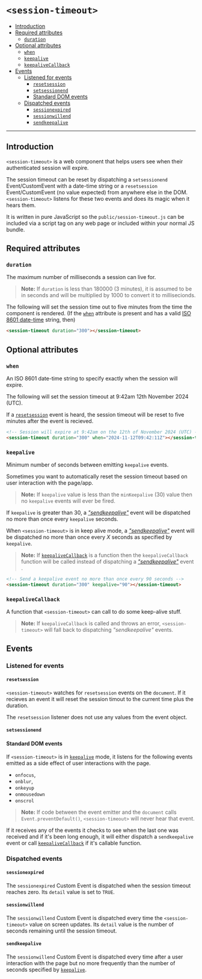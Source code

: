 # `<session-timeout>`

* [Introduction](#introduction)
* [Required attributes](#required-attributes)
  * [`duration`](#duration)
* [Optional attributes](#optional-attributes)
  * [`when`](#when)
  * [`keepalive`](#keepalive)
  * [`keepaliveCallback`](#keepaliveCallback)
* [Events](#events)
  * [Listened for events](#listened-for-events)
    * [`resetsession`](#resetsession)
    * [`setsessionend`](#setsessionend)
    * [Standard DOM events](#standard-dom-events)
  * [Dispatched events](#dispatched-events)
    * [`sessionexpired`](#sessionexpired)
    * [`sessionwillend`](#sessionwillend)
    * [`sendkeepalive`](#sendkeepalive)

---

## Introduction

`<session-timeout>` is a web component that helps users see when
their authenticated session will expire.

The session timeout can be reset by dispatching a `setsessionend`
Event/CustomEvent with a date-time string or a `resetsession`
Event/CustomEvent (no value expected) from anywhere else in the DOM.
`<session-timeout>` listens for these two events and does its magic
when it hears them.

It is written in pure JavaScript so the `public/session-timeout.js`
can be included via a script tag on any web page or included within
your normal JS bundle.

## Required attributes

### `duration`

The maximum number of milliseconds a session can live for.

> __Note:__ If `duration` is less than 180000 (3 minutes), it is
>           assumed to be in seconds and will be multiplied by 1000
>           to convert it to millisecionds.

The following will set the session time out to five minutes from the
time the component is rendered. (If the [`when`](#when) attribute is present
and has a valid [ISO 8601 date-time](https://en.wikipedia.org/wiki/ISO_8601)
string, then)

```html
<session-timeout duration="300"></session-timeout>
```

## Optional attributes

### `when`

An ISO 8601 date-time string to specify exactly when the session will
expire.

The following will set the session timeout at 9:42am 12th November
2024 (UTC).

If a [`resetsession`](#resetsession) event is heard, the session
timeout will be reset to five minutes after the event is recieved.

```html
<!-- Session will expire at 9:42am on the 12th of November 2024 (UTC) -->
<session-timeout duration="300" when="2024-11-12T09:42:11Z"></session-timeout>
```

### `keepalive`

Minimum number of seconds between emitting `keepalive` events.

Sometimes you want to automatically reset the session timeout based
on user interaction with the page/app.

> __Note:__ If `keepalive` value is less than the `minKeepalive` (30)
>           value then no `keepalive` events will ever be fired.

If `keepalive` is greater than 30, a [_"sendkeepalive"_](#sendkeepalive) event will be
dispatched no more than once every `keepalive` seconds.

When `<session-timeout>` is in keep alive mode, a [_"sendkeepalive"_](#sendkeepalive)
event will be dispatched no more than once every _X_ seconds as
specified by `keepalive`.

> __Note:__ If [`keepaliveCallback`](#keepaliveCallback) is a
>           function then the `keepaliveCallback` function will be
>           called instead of dispatching a
>           [_"sendkeepalive"_](#sendkeepalive) event .

```html
<!-- Send a keepalive event no more than once every 90 seconds -->
<session-timeout duration="300" keepalive="90"></session-timeout>
```


### `keepaliveCallback`

A function that `<session-timeout>` can call to do some keep-alive stuff.

> __Note:__ If `keepaliveCallback` is called and throws an error,
>           `<session-timeout>` will fall back to dispatching
>           _"sendkeepalive"_ events.

## Events

### Listened for events

#### `resetsession`

`<session-timeout>` watches for `resetsession` events on the
`document`. If it recieves an event it will reset the session timout
to the current time plus the duration.


The `resetsession` listener does not use any values from the event
object.

#### `setsessionend`

#### Standard DOM events

If `<session-timeout>` is in [`keepalive`](#keepalive) mode, it
listens for the following events emitted as a side effect of user
interactions with the page.

* `onfocus`,
* `onblur`,
* `onkeyup`
* `onmousedown`
* `onscrol`

> __Note:__ If code between the event emitter and the `document`
>           calls `Event.preventDefault()`, `<session-timeout>` will
>           never hear that event.

If it receives any of the events it checks to see when the last one
was received and if it's been long enough, it will either dispatch a
`sendkeepalive` event or call [`keepaliveCallback`](#keepalivecallback)
if it's callable function.

### Dispatched events

#### `sessionexpired`

The `sessionexpired` Custom Event is dispatched when the session
timeout reaches zero. Its `detail` value is set to `TRUE`.

#### `sessionwillend`

The `sessionwillend` Custom Event is dispatched every time the
`<session-timeout>` value on screen updates. Its `detail` value is
the number of seconds remaining until the session timeout.

#### `sendkeepalive`

The `sessionwillend` Custom Event is dispatched every time after a
user interaction with the page but no more frequently than the number
of seconds specified by [`keepalive`](#keepalive).
